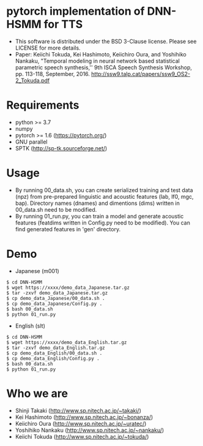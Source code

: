 # pytorch implementation of DNN-HSMM for TTS
- This software is distributed under the BSD 3-Clause license. Please see LICENSE for more details.
- Paper: Keiichi Tokuda, Kei Hashimoto, Keiichiro Oura, and Yoshihiko Nankaku, "Temporal modeling in neural network based statistical parametric speech synthesis,'' 9th ISCA Speech Synthesis Workshop, pp. 113-118, September, 2016. http://ssw9.talp.cat/papers/ssw9_OS2-2_Tokuda.pdf

# Requirements
- python >= 3.7
- numpy
- pytorch >= 1.6 (https://pytorch.org/)
- GNU parallel
- SPTK (http://sp-tk.sourceforge.net/)

# Usage
- By running 00_data.sh, you can create serialized training and test data (npz) from pre-prepared linguistic and acoustic features (lab, lf0, mgc, bap). Directory names (dnames) and dimentions (dims) written in 00_data.sh need to be modified.
- By running 01_run.py, you can train a model and generate acoustic features (featdims written in Config.py need to be modified). You can find generated features in 'gen' directory.

# Demo
- Japanese (m001)
```
$ cd DNN-HSMM
$ wget https://xxxx/demo_data_Japanese.tar.gz
$ tar -zxvf demo_data_Japanese.tar.gz
$ cp demo_data_Japanese/00_data.sh .
$ cp demo_data_Japanese/Config.py .
$ bash 00_data.sh
$ python 01_run.py
```
- English (slt)
```
$ cd DNN-HSMM
$ wget https://xxxx/demo_data_English.tar.gz
$ tar -zxvf demo_data_English.tar.gz
$ cp demo_data_English/00_data.sh .
$ cp demo_data_English/Config.py .
$ bash 00_data.sh
$ python 01_run.py
```

# Who we are
- Shinji Takaki (http://www.sp.nitech.ac.jp/~takaki/)
- Kei Hashimoto (http://www.sp.nitech.ac.jp/~bonanza/)
- Keiichiro Oura (http://www.sp.nitech.ac.jp/~uratec/)
- Yoshihiko Nankaku (http://www.sp.nitech.ac.jp/~nankaku/)
- Keiichi Tokuda (http://www.sp.nitech.ac.jp/~tokuda/)
